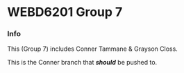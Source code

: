 # WEBD6201 Group 7

### Info

This (Group 7) includes Conner Tammane & Grayson Closs.

This is the Conner branch that ***should*** be pushed to.
                                                                                               
